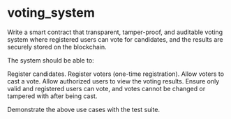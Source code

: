 # voting_system
Write a smart contract that transparent, tamper-proof, and auditable voting system where registered users can vote for candidates, and the results are securely stored on the blockchain.
 
The system should be able to:
 
Register candidates.
Register voters (one-time registration).
Allow voters to cast a vote.
Allow authorized users to view the voting results.
Ensure only valid and registered users can vote, and votes cannot be changed or tampered with after being cast.
 
Demonstrate the above use cases with the test suite.
